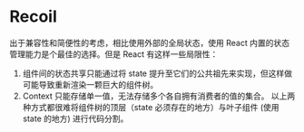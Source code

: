 # Recoil

出于兼容性和简便性的考虑，相比使用外部的全局状态，使用 React 内置的状态管理能力是个最佳的选择。但是 React 有这样一些局限性：

1. 组件间的状态共享只能通过将 state 提升至它们的公共祖先来实现，但这样做可能导致重新渲染一颗巨大的组件树。
2. Context 只能存储单一值，无法存储多个各自拥有消费者的值的集合。
   以上两种方式都很难将组件树的顶层（state 必须存在的地方）与叶子组件 (使用 state 的地方) 进行代码分割。
